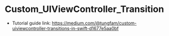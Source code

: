 # Custom_UIViewController_Transition

* Tutorial guide link: https://medium.com/@tungfam/custom-uiviewcontroller-transitions-in-swift-d1677e5aa0bf
